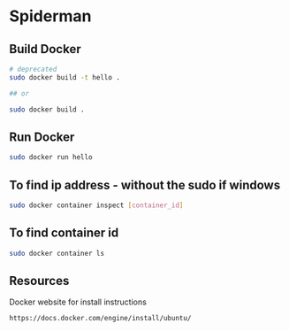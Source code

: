 # Spiderman

## Build Docker

```bash
# deprecated
sudo docker build -t hello .

## or

sudo docker build .

```

## Run Docker

```bash
sudo docker run hello 
```

## To find ip address - without the sudo if windows
```bash
sudo docker container inspect [container_id]
```


## To find container id

```bash
sudo docker container ls
```

## Resources

Docker website for install instructions

```
https://docs.docker.com/engine/install/ubuntu/
```